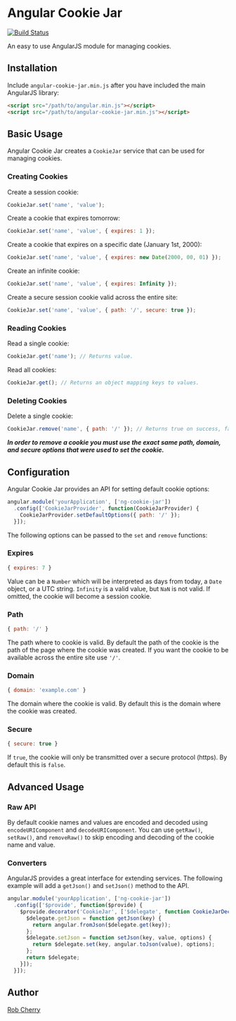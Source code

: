 # Angular Cookie Jar

[![Build Status](https://travis-ci.org/RobCherry/angular-cookie-jar.png)](https://travis-ci.org/RobCherry/angular-cookie-jar)

An easy to use AngularJS module for managing cookies.

## Installation

Include `angular-cookie-jar.min.js` after you have included the main AngularJS library:

```html
<script src="/path/to/angular.min.js"></script>
<script src="/path/to/angular-cookie-jar.min.js"></script>
```

## Basic Usage

Angular Cookie Jar creates a `CookieJar` service that can be used for managing cookies.

### Creating Cookies

Create a session cookie:

```javascript
CookieJar.set('name', 'value');
```

Create a cookie that expires tomorrow:

```javascript
CookieJar.set('name', 'value', { expires: 1 });
```

Create a cookie that expires on a specific date (January 1st, 2000):

```javascript
CookieJar.set('name', 'value', { expires: new Date(2000, 00, 01) });
```

Create an infinite cookie:

```javascript
CookieJar.set('name', 'value', { expires: Infinity });
```

Create a secure session cookie valid across the entire site:

```javascript
CookieJar.set('name', 'value', { path: '/', secure: true });
```

### Reading Cookies

Read a single cookie:
```javascript
CookieJar.get('name'); // Returns value.
```

Read all cookies:

```javascript
CookieJar.get(); // Returns an object mapping keys to values.
```

### Deleting Cookies

Delete a single cookie:

```javascript
CookieJar.remove('name', { path: '/' }); // Returns true on success, false on failure.
```

_**In order to remove a cookie you must use the exact same path, domain, and secure options that were used to set the cookie.**_

## Configuration

Angular Cookie Jar provides an API for setting default cookie options:

```javascript
angular.module('yourApplication', ['ng-cookie-jar'])
  .config(['CookieJarProvider', function(CookieJarProvider) {
    CookieJarProvider.setDefaultOptions({ path: '/' });
  }]);
```

The following options can be passed to the `set` and `remove` functions:

### Expires

```javascript
{ expires: 7 }
```

Value can be a `Number` which will be interpreted as days from today, a `Date` object, or a UTC string.  `Infinity` is a valid value, but `NaN` is not valid.  If omitted, the cookie will become a session cookie.

### Path

```javascript
{ path: '/' }
```

The path where to cookie is valid.  By default the path of the cookie is the path of the page where the cookie was created.  If you want the cookie to be available across the entire site use `'/'`.

### Domain

```javascript
{ domain: 'example.com' }
```
The domain where the cookie is valid.  By default this is the domain where the cookie was created.

### Secure

```javascript
{ secure: true }
```

If `true`, the cookie will only be transmitted over a secure protocol (https).  By default this is `false`.

## Advanced Usage

### Raw API

By default cookie names and values are encoded and decoded using `encodeURIComponent` and `decodeURIComponent`.  You can use `getRaw()`, `setRaw()`, and `removeRaw()` to skip encoding and decoding of the cookie name and value.

### Converters

AngularJS provides a great interface for extending services.  The following example will add a `getJson()` and `setJson()` method to the API.

```javascript
angular.module('yourApplication', ['ng-cookie-jar'])
  .config(['$provide', function($provide) {
    $provide.decorator('CookieJar', ['$delegate', function CookieJarDecorator($delegate) {
      $delegate.getJson = function getJson(key) {
        return angular.fromJson($delegate.get(key));
      };
      $delegate.setJson = function setJson(key, value, options) {
        return $delegate.set(key, angular.toJson(value), options);
      };
      return $delegate;
    }]);
  }]);
```

## Author

[Rob Cherry](https://github.com/RobCherry)

